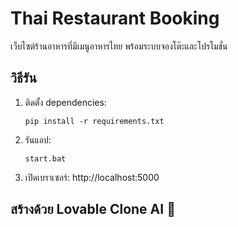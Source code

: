 # Thai Restaurant Booking

เว็บไซต์ร้านอาหารที่มีเมนูอาหารไทย พร้อมระบบจองโต๊ะและโปรโมชั่น

## วิธีรัน

1. ติดตั้ง dependencies:
   ```
   pip install -r requirements.txt
   ```

2. รันแอป:
   ```
   start.bat
   ```

3. เปิดเบราเซอร์: http://localhost:5000

## สร้างด้วย Lovable Clone AI 🚀
